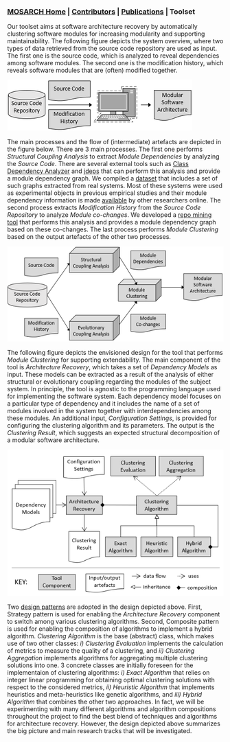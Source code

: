 ### [MOSARCH Home](./) | [Contributors](./people.html) | [Publications](./publications.html) | Toolset

Our toolset aims at software architecture recovery by automatically clustering software modules for increasing modularity and supporting maintainability. The following figure depicts the system overview, where two types of data retrieved from the source code repository are used as input. The first one is the source code, which is analyzed to reveal dependencies among software modules. The second one is the modification history, which reveals software modules that are (often) modified together.

![System Overview](/images/sysoverview.png)

The main processes and the flow of (intermediate) artefacts are depicted in the figure below. There are 3 main processes. The first one performs *Structural Coupling Analysis* to extract *Module Dependencies* by analyzing the *Source Code*. There are several external tools such as [Class Dependency Analyzer](http://www.dependency-analyzer.org/) and [jdeps](https://docs.oracle.com/javase/9/tools/jdeps.htm#JSWOR690) that can perform this analysis and provide a module dependency graph. We compiled a [dataset](https://github.com/hasansozer/MOSARCH/tree/main/dataset) that includes a set of such graphs extracted from real systems. Most of these systems were used as experimental objects in previous empirical studies and their module dependency information is made [available](https://softarch.usc.edu/~lemduc/Recovered_files/ICSA_2018/) by other researchers online. The second process extracts *Modification History* from the *Source Code Repository* to analyze *Module co-changes*. We developed a [repo mining tool](https://github.com/hasansozer/MOSARCH/tree/main/repo_mining) that performs this analysis and provides a module dependency graph based on these co-changes. The last process performs *Module Clustering* based on the output artefacts of the other two processes.

![Flow](/images/flow.png)

The following figure depicts the envisioned design for the tool that performs *Module Clustering* for supporting extendability. The main component of the tool is *Architecture Recovery*, which takes a set of *Dependency Models* as input. These models can be extracted as a result of the analysis of either structural or evolutionary coupling regarding the modules of the subject system. In principle, the tool is agnostic to the programming language used for implementing the software system. Each dependency model focuses on a particular type of dependency and it includes the name of a set of modules involved in the system together with interdependencies among these modules. An additional input, *Configuration Settings*, is provided for configuring the clustering algorithm and its parameters. The output is the *Clustering Result*, which suggests an expected structural decomposition of a modular software architecture.

![Design](/images/design.png)

Two [design patterns](https://en.wikipedia.org/wiki/Design_Patterns) are adopted in the design depicted above. First, Strategy pattern is used for enabling the *Architecture Recovery* component to switch among various clustering algorithms. Second, Composite pattern is used for enabling the composition of algorithms to implement a hybrid algorithm. *Clustering Algorithm* is the base (abstract) class, which makes use of two other classes: *i) Clustering Evaluation* implements the calculation of metrics to measure the quality of a clustering, and *ii) Clustering Aggregation* implements algorithms for aggregating multiple clustering solutions into one. 3 concrete classes are initially foreseen for the implementaion of clustering algorithms: *i) Exact Algorithm* that relies on integer linear programming for obtaining optimal clustering solutions with respect to the considered metrics, *ii) Heuristic Algorithm* that implements heuristics and meta-heuristics like genetic algorithms, and *iii) Hybrid Algorithm* that combines the other two approaches. In fact, we will be experimenting with many different algorithms and algorithm compositions throughout the project to find the best blend of techniques and algorithms for architecture recovery. However, the design depicted above summarizes the big picture and main research tracks that will be investigated.


